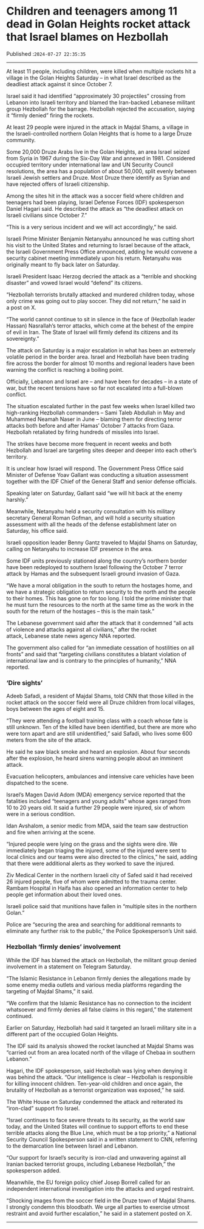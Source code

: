 # Children and teenagers among 11 dead in Golan Heights rocket attack that Israel blames on Hezbollah

Published :`2024-07-27 22:35:35`

---

At least 11 people, including children, were killed when multiple rockets hit a village in the Golan Heights Saturday – in what Israel described as the deadliest attack against it since October 7.

Israel said it had identified “approximately 30 projectiles” crossing from Lebanon into Israeli territory and blamed the Iran-backed Lebanese militant group Hezbollah for the barrage. Hezbollah rejected the accusation, saying it “firmly denied” firing the rockets.

At least 29 people were injured in the attack in Majdal Shams, a village in the Israeli-controlled northern Golan Heights that is home to a large Druze community.

Some 20,000 Druze Arabs live in the Golan Heights, an area Israel seized from Syria in 1967 during the Six-Day War and annexed in 1981. Considered occupied territory under international law and UN Security Council resolutions, the area has a population of about 50,000, split evenly between Israeli Jewish settlers and Druze. Most Druze there identify as Syrian and have rejected offers of Israeli citizenship.

Among the sites hit in the attack was a soccer field where children and teenagers had been playing, Israel Defense Forces (IDF) spokesperson Daniel Hagari said. He described the attack as “the deadliest attack on Israeli civilians since October 7.”

“This is a very serious incident and we will act accordingly,” he said.

Israeli Prime Minister Benjamin Netanyahu announced he was cutting short his visit to the United States and returning to Israel because of the attack, the Israeli Government Press Office announced, adding he would convene a security cabinet meeting immediately upon his return. Netanyahu was originally meant to fly back later on Saturday.

Israeli President Isaac Herzog decried the attack as a “terrible and shocking disaster” and vowed Israel would “defend” its citizens.

“Hezbollah terrorists brutally attacked and murdered children today, whose only crime was going out to play soccer. They did not return,” he said in a post on X.

“The world cannot continue to sit in silence in the face of (Hezbollah leader Hassan) Nasrallah’s terror attacks, which come at the behest of the empire of evil in Iran. The State of Israel will firmly defend its citizens and its sovereignty.”

The attack on Saturday is a major escalation in what has been an extremely volatile period in the border area. Israel and Hezbollah have been trading fire across the border for almost 10 months and regional leaders have been warning the conflict is reaching a boiling point.

Officially, Lebanon and Israel are – and have been for decades – in a state of war, but the recent tensions have so far not escalated into a full-blown conflict.

The situation escalated further in the past few weeks when Israel killed two high-ranking Hezbollah commanders – Sami Taleb Abdullah in May and Muhammed Neamah Naser in June – blaming them for directing terror attacks both before and after Hamas’ October 7 attacks from Gaza. Hezbollah retaliated by firing hundreds of missiles into Israel.

The strikes have become more frequent in recent weeks and both Hezbollah and Israel are targeting sites deeper and deeper into each other’s territory.

It is unclear how Israel will respond. The Government Press Office said Minister of Defense Yoav Gallant was conducting a situation assessment together with the IDF Chief of the General Staff and senior defense officials.

Speaking later on Saturday, Gallant said “we will hit back at the enemy harshly.”

Meanwhile, Netanyahu held a security consultation with his military secretary General Roman Gofman, and will hold a security situation assessment with all the heads of the defense establishment later on Saturday, his office said.

Israeli opposition leader Benny Gantz traveled to Majdal Shams on Saturday, calling on Netanyahu to increase IDF presence in the area.

Some IDF units previously stationed along the country’s northern border have been redeployed to southern Israel following the October 7 terror attack by Hamas and the subsequent Israeli ground invasion of Gaza.

“We have a moral obligation in the south to return the hostages home, and we have a strategic obligation to return security to the north and the people to their homes. This has gone on for too long. I told the prime minister that he must turn the resources to the north at the same time as the work in the south for the return of the hostages – this is the main task.”

The Lebanese government said after the attack that it condemned “all acts of violence and attacks against all civilians,” after the rocket attack, Lebanese state news agency NNA reported.

The government also called for “an immediate cessation of hostilities on all fronts” and said that “targeting civilians constitutes a blatant violation of international law and is contrary to the principles of humanity,” NNA reported.

### ‘Dire sights’

Adeeb Safadi, a resident of Majdal Shams, told CNN that those killed in the rocket attack on the soccer field were all Druze children from local villages, boys between the ages of eight and 15.

“They were attending a football training class with a coach whose fate is still unknown. Ten of the killed have been identified, but there are more who were torn apart and are still unidentified,” said Safadi, who lives some 600 meters from the site of the attack.

He said he saw black smoke and heard an explosion. About four seconds after the explosion, he heard sirens warning people about an imminent attack.

Evacuation helicopters, ambulances and intensive care vehicles have been dispatched to the scene.

Israel’s Magen David Adom (MDA) emergency service reported that the fatalities included “teenagers and young adults” whose ages ranged from 10 to 20 years old. It said a further 29 people were injured, six of whom were in a serious condition.

Idan Avshalom, a senior medic from MDA, said the team saw destruction and fire when arriving at the scene.

“Injured people were lying on the grass and the sights were dire. We immediately began triaging the injured, some of the injured were sent to local clinics and our teams were also directed to the clinics,” he said, adding that there were additional alerts as they worked to save the injured.

Ziv Medical Center in the northern Israeli city of Safed said it had received 26 injured people, five of whom were admitted to the trauma center. Rambam Hospital in Haifa has also opened an information center to help people get information about their loved ones.

Israeli police said that munitions have fallen in “multiple sites in the northern Golan.”

Police are “securing the area and searching for additional remnants to eliminate any further risk to the public,” the Police Spokesperson’s Unit said.

### Hezbollah ‘firmly denies’ involvement

While the IDF has blamed the attack on Hezbollah, the militant group denied involvement in a statement on Telegram Saturday.

“The Islamic Resistance in Lebanon firmly denies the allegations made by some enemy media outlets and various media platforms regarding the targeting of Majdal Shams,” it said.

“We confirm that the Islamic Resistance has no connection to the incident whatsoever and firmly denies all false claims in this regard,” the statement continued.

Earlier on Saturday, Hezbollah had said it targeted an Israeli military site in a different part of the occupied Golan Heights.

The IDF said its analysis showed the rocket launched at Majdal Shams was “carried out from an area located north of the village of Chebaa in southern Lebanon.”

Hagari, the IDF spokesperson, said Hezbollah was lying when denying it was behind the attack. “Our intelligence is clear – Hezbollah is responsible for killing innocent children. Ten-year-old children and once again, the brutality of Hezbollah as a terrorist organization was exposed,” he said.

The White House on Saturday condemned the attack and reiterated its “iron-clad” support fro Israel.

“Israel continues to face severe threats to its security, as the world saw today, and the United States will continue to support efforts to end these terrible attacks along the Blue Line, which must be a top priority,” a National Security Council Spokesperson said in a written statement to CNN, referring to the demarcation line between Israel and Lebanon.

“Our support for Israel’s security is iron-clad and unwavering against all Iranian backed terrorist groups, including Lebanese Hezbollah,” the spokesperson added.

Meanwhile, the EU foreign policy chief Josep Borrell called for an independent international investigation into the attacks and urged restraint.

“Shocking images from the soccer field in the Druze town of Majdal Shams. I strongly condemn this bloodbath. We urge all parties to exercise utmost restraint and avoid further escalation,” he said in a statement posted on X.

---

